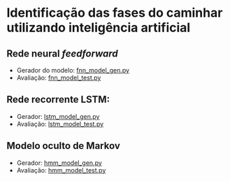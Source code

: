 # Identificação das fases do caminhar utilizando inteligência artificial

## Rede neural _feedforward_
- Gerador do modelo: [fnn_model_gen.py](https://github.com/rmatumoto/tcc-fases-ai-2020/blob/main/fnn_model_gen.py)
- Avaliação: [fnn_model_test.py](https://github.com/rmatumoto/tcc-fases-ai-2020/blob/main/fnn_model_test.py)

## Rede recorrente LSTM:
- Gerador: [lstm_model_gen.py](https://github.com/rmatumoto/tcc-fases-ai-2020/blob/main/lstm_model_gen.py)
- Avaliação: [lstm_model_test.py](https://github.com/rmatumoto/tcc-fases-ai-2020/blob/main/lstm_model_test.py)

## Modelo oculto de Markov
- Gerador: [hmm_model_gen.py](https://github.com/rmatumoto/tcc-fases-ai-2020/blob/main/hmm_model_gen.py)
- Avaliação: [hmm_model_test.py](https://github.com/rmatumoto/tcc-fases-ai-2020/blob/main/hmm_model_test.py)
